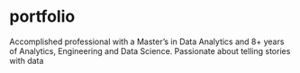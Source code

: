 # portfolio
Accomplished professional with a Master’s in Data Analytics and 8+ years of Analytics, Engineering and Data Science. Passionate about telling stories with data
